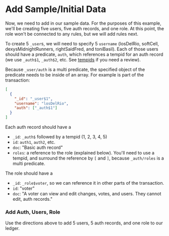 # Add Sample/Initial Data

Now, we need to add in our sample data. For the purposes of this example, we'll be creating five users, five auth records, and one role. At this point, the role won't be connected to any rules, but we will add rules next.

To create 5 `_user`s, we will need to specify 5 `username` (losDelRio, softCell, dexysMidnightRunners, rightSaidFred, and toniBasil). Each of those users should have a predicate, `auth`, which references a tempid for an auth record (we use `_auth$1`, `_auth$2`, etc. See [tempids](../../../overview/transact/basics#temporary-ids) if you need a review).

Because `_user/auth` is a multi predicate, the specified object of the predicate needs to be inside of an array. For example is part of the transaction:

```json
[
  {
    "_id": "_user$1",
    "username": "losDelRio",
    "auth": ["_auth$1"]
  }
]
```

Each auth record should have a

- `_id`: `_auth$` followed by a tempid (1, 2, 3, 4, 5)
- `id`: `auth1`, `auth2`, etc.
- `doc`: "Basic auth record"
- `roles`: a reference to the role (explained below). You'll need to use a tempid, and surround the reference by `[` and `]`, because `_auth/roles` is a multi predicate.

The role should have a

- `_id`: `_role$voter`, so we can reference it in other parts of the transaction.
- `id`: "voter"
- `doc`: "A voter can view and edit changes, votes, and users. They cannot edit, auth records."

<div class="challenge">
<h3>Add Auth, Users, Role</h3>
<p>
Use the directions above to add 5 users, 5 auth records, and one role to our ledger.
</p>
</div>
